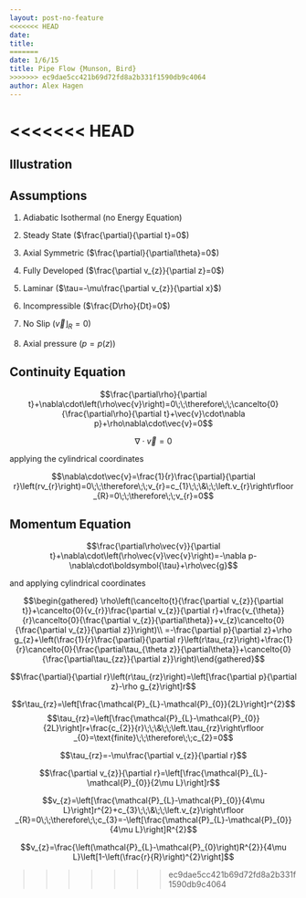```yaml
---
layout: post-no-feature
<<<<<<< HEAD
date: 
title: 
=======
date: 1/6/15
title: Pipe Flow {Munson, Bird}
>>>>>>> ec9dae5cc421b69d72fd8a2b331f1590db9c4064
author: Alex Hagen
---
```



<<<<<<< HEAD
=======
Illustration
------------

Assumptions
-----------

1.  Adiabatic Isothermal (no Energy Equation)

2.  Steady State ($\frac{\partial}{\partial t}=0$)

3.  Axial Symmetric ($\frac{\partial}{\partial\theta}=0$)

4.  Fully Developed ($\frac{\partial v_{z}}{\partial z}=0$)

5.  Laminar ($\tau=-\mu\frac{\partial v_{z}}{\partial x}$)

6.  Incompressible ($\frac{D\rho}{Dt}=0$)

7.  No Slip ($\left.\vec{v}\right\rfloor _{R}=0$)

8.  Axial pressure ($p=p\left(z\right)$)

Continuity Equation
-------------------

$$\frac{\partial\rho}{\partial t}+\nabla\cdot\left(\rho\vec{v}\right)=0\;\;\therefore\;\;\cancelto{0}{\frac{\partial\rho}{\partial t}+\vec{v}\cdot\nabla p}+\rho\nabla\cdot\vec{v}=0$$

$$\nabla\cdot\vec{v}=0$$

applying the cylindrical coordinates

$$\nabla\cdot\vec{v}=\frac{1}{r}\frac{\partial}{\partial r}\left(rv_{r}\right)=0\;\;\therefore\;\;v_{r}=c_{1}\;\;\&\;\;\left.v_{r}\right\rfloor _{R}=0\;\;\therefore\;\;v_{r}=0$$

Momentum Equation
-----------------

$$\frac{\partial\rho\vec{v}}{\partial t}+\nabla\cdot\left(\rho\vec{v}\vec{v}\right)=-\nabla p-\nabla\cdot\boldsymbol{\tau}+\rho\vec{g}$$

and applying cylindrical coordinates

$$\begin{gathered}
\rho\left(\cancelto{t}{\frac{\partial v_{z}}{\partial t}}+\cancelto{0}{v_{r}}\frac{\partial v_{z}}{\partial r}+\frac{v_{\theta}}{r}\cancelto{0}{\frac{\partial v_{z}}{\partial\theta}}+v_{z}\cancelto{0}{\frac{\partial v_{z}}{\partial z}}\right)\\
=-\frac{\partial p}{\partial z}+\rho g_{z}+\left(\frac{1}{r}\frac{\partial}{\partial r}\left(r\tau_{rz}\right)+\frac{1}{r}\cancelto{0}{\frac{\partial\tau_{\theta z}}{\partial\theta}}+\cancelto{0}{\frac{\partial\tau_{zz}}{\partial z}}\right)\end{gathered}$$

$$\frac{\partial}{\partial r}\left(r\tau_{rz}\right)=\left[\frac{\partial p}{\partial z}-\rho g_{z}\right]r$$

$$r\tau_{rz}=\left[\frac{\mathcal{P}_{L}-\mathcal{P}_{0}}{2L}\right]r^{2}$$
$$\tau_{rz}=\left[\frac{\mathcal{P}_{L}-\mathcal{P}_{0}}{2L}\right]r+\frac{c_{2}}{r}\;\;\&\;\;\left.\tau_{rz}\right\rfloor _{0}=\text{finite}\;\;\therefore\;\;c_{2}=0$$

$$\tau_{rz}=-\mu\frac{\partial v_{z}}{\partial r}$$

$$\frac{\partial v_{z}}{\partial r}=\left[\frac{\mathcal{P}_{L}-\mathcal{P}_{0}}{2\mu L}\right]r$$

$$v_{z}=\left[\frac{\mathcal{P}_{L}-\mathcal{P}_{0}}{4\mu L}\right]r^{2}+c_{3}\;\;\&\;\;\left.v_{z}\right\rfloor _{R}=0\;\;\therefore\;\;c_{3}=-\left[\frac{\mathcal{P}_{L}-\mathcal{P}_{0}}{4\mu L}\right]R^{2}$$

$$v_{z}=\frac{\left(\mathcal{P}_{L}-\mathcal{P}_{0}\right)R^{2}}{4\mu L}\left[1-\left(\frac{r}{R}\right)^{2}\right]$$
>>>>>>> ec9dae5cc421b69d72fd8a2b331f1590db9c4064
